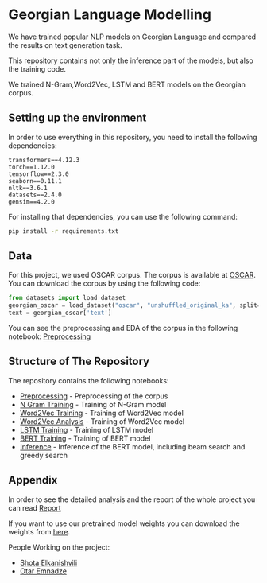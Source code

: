 # Georgian Language Modelling
We have trained popular NLP models on Georgian Language and compared the results on text generation task.

This repository contains not only the inference part of the models, but also the training code.

 We trained N-Gram,Word2Vec, LSTM and BERT models on the Georgian corpus.

## Setting up the environment
In order to use everything in this repository, you need to install the following dependencies:
```
transformers==4.12.3
torch==1.12.0
tensorflow==2.3.0
seaborn==0.11.1
nltk==3.6.1
datasets==2.4.0
gensim==4.2.0
```
For installing that dependencies, you can use the following command:

```bash
pip install -r requirements.txt
```
## Data
For this project, we used OSCAR corpus. The corpus is available at [OSCAR](https://huggingface.co/datasets/oscar). You can download the corpus by using the following code:

```python
from datasets import load_dataset
georgian_oscar = load_dataset("oscar", "unshuffled_original_ka", split="train")
text = georgian_oscar['text']
```
You can see the preprocessing and EDA of the corpus in the following notebook:
[Preprocessing](./notebooks/EDA_Pre_Processing.ipynb)


## Structure of The Repository
The repository contains the following notebooks:
- [Preprocessing](./notebooks/EDA_Pre_Processing.ipynb) - Preprocessing of the corpus
- [N Gram Training](./notebooks/n_gram.ipynb) - Training of N-Gram model
- [Word2Vec Training](./notebooks/word2vec_training.ipynb) - Training of Word2Vec model
- [Word2Vec Analysis](./notebooks/word2vec_analysis.ipynb) - Training of Word2Vec model
- [LSTM Training](./notebooks/lstm.ipynb) - Training of LSTM model
- [BERT Training](./notebooks/trainbert.ipynb) - Training of BERT model
- [Inference](./notebooks/inference.ipynb) - Inference of the BERT model, including beam search and greedy search


## Appendix
In order to see the detailed analysis and the report of the whole project you can read [Report](./report.pdf)

If you want to use our pretrained model weights you can download the weights from [here](https://drive.google.com/drive/folders/1SI3SE5ZezXcboe5U-GdJIh9PAsKE99SU).

People Working on the project:
- [Shota Elkanishvili](https://github.com/sHOTa-23) 
- [Otar Emnadze](https://github.com/Oemnadze) 